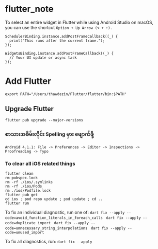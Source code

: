 # flutter_note


To select an entire widget in Flutter while using Android Studio on macOS, you can use the shortcut ``` Option + Up Arrow (⌥ + ↑). ```

```
SchedulerBinding.instance.addPostFrameCallback((_) {
  print("This runs after the current frame.");
});
```

```
WidgetsBinding.instance.addPostFrameCallback((_) {
  // Your UI update or async task
});
```


# Add Flutter

``` export PATH="/Users/thawdezin/Flutter/flutter/bin:$PATH" ```

## Upgrade Flutter
``` flutter pub upgrade --major-versions ```


### စာသားအစိမ်းလိုင်း Spelling မှား ဖျောက်ဖို့
``` Android 4.1.1: File -> Preferences -> Editor -> Inspections -> Proofreading -> Typo ```


### To clear all iOS related things

```
flutter clean
rm pubspec.lock
rm -rf ./ios/.symlinks
rm -rf ./ios/Pods
rm ./ios/Podfile.lock
flutter pub get
cd ios ; pod repo update ; pod update ; cd ..
flutter run
```


To fix an individual diagnostic, run one of:
  ```dart fix --apply --code=avoid_function_literals_in_foreach_calls ```
  ```dart fix --apply --code=duplicate_import ```
  ```dart fix --apply --code=unnecessary_string_interpolations ```
  ```dart fix --apply --code=unused_import ```

To fix all diagnostics, run:
  ```dart fix --apply```  
  
